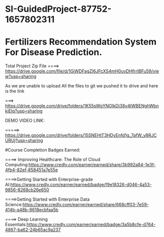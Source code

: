 # SI-GuidedProject-87752-1657802311
# Fertilizers Recommendation System For Disease Prediction.

Total Project Zip File
====> https://drive.google.com/file/d/1GiWDFagZl6JFcXS4mH0uyDHfrrIBFu59/view?usp=sharing

As we are unable to upload All the files to git we pushed it to drive and here is the link

===> https://drive.google.com/drive/folders/1K55sWgYNOIkDi38v4tWBENghWbnkiEIq?usp=sharing

DEMO VIDEO LINK:

=====> https://drive.google.com/drive/folders/15SNEHtT3HDyEnfd1g_7afW_y8RJCURUj?usp=sharing

#Course Completion Badges Earned:

====> Improving Healthcare: The Role of Cloud Computing:https://www.credly.com/earner/earned/share/3b992a84-1e3f-4fb4-82ef-858451a7e55e

====>Getting Started with Enterprise-grade AI:https://www.credly.com/earner/earned/badge/f9e18326-d046-4a53-9856-8268cb26e650

====>Getting Started with Enterprise Data Science:https://www.credly.com/earner/earned/share/668cff03-7e59-414b-a48b-9618ecbfaa5b

====> Deep Learning Essentials:https://www.credly.com/earner/earned/badge/3a5b8cfe-d764-4867-ba62-24b65ac9a237
